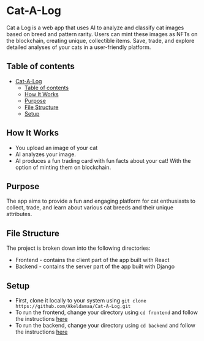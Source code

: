 # Cat-A-Log

Cat a Log is a web app that uses AI to analyze and classify cat images based on breed and pattern rarity. Users can mint these images as NFTs on the blockchain, creating unique, collectible items. Save, trade, and explore detailed analyses of your cats in a user-friendly platform.

## Table of contents

- [Cat-A-Log](#cat-a-log)
  - [Table of contents](#table-of-contents)
  - [How It Works](#how-it-works)
  - [Purpose](#purpose)
  - [File Structure](#file-structure)
  - [Setup](#setup)

## How It Works

  - You upload an image of your cat
  - AI analyzes your image.
  - AI produces a fun trading card with fun facts about your cat! With the option of minting them on blockchain.


## Purpose

The app aims to provide a fun and engaging platform for cat enthusiasts to collect, trade, and learn about various cat breeds and their unique attributes.

## File Structure

The project is broken down into the following directories:
  - Frontend - contains the client part of the app built with React 
  - Backend - contains the server part of the app built with Django

## Setup

  - First, clone it locally to your system using 
```git clone https://github.com/Akeldamaa/Cat-A-Log.git```
  - To run the frontend, change your directory using ```cd frontend``` and follow the instructions [here](./frontend/README.md)
  -  To run the backend, change your directory using ```cd backend``` and follow the instructions [here](./backend/README.md)



